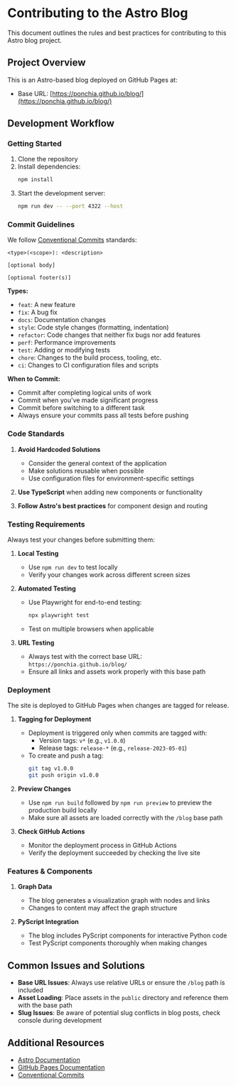# Contributing to the Astro Blog

This document outlines the rules and best practices for contributing to this Astro blog project.

## Project Overview

This is an Astro-based blog deployed on GitHub Pages at:
- Base URL: [https://ponchia.github.io/blog/](https://ponchia.github.io/blog/)

## Development Workflow

### Getting Started

1. Clone the repository
2. Install dependencies:
   ```bash
   npm install
   ```
3. Start the development server:
   ```bash
   npm run dev -- --port 4322 --host
   ```

### Commit Guidelines

We follow [Conventional Commits](https://www.conventionalcommits.org/) standards:

```
<type>(<scope>): <description>

[optional body]

[optional footer(s)]
```

**Types:**
- `feat`: A new feature
- `fix`: A bug fix
- `docs`: Documentation changes
- `style`: Code style changes (formatting, indentation)
- `refactor`: Code changes that neither fix bugs nor add features
- `perf`: Performance improvements
- `test`: Adding or modifying tests
- `chore`: Changes to the build process, tooling, etc.
- `ci`: Changes to CI configuration files and scripts

**When to Commit:**
- Commit after completing logical units of work
- Commit when you've made significant progress
- Commit before switching to a different task
- Always ensure your commits pass all tests before pushing

### Code Standards

1. **Avoid Hardcoded Solutions**
   - Consider the general context of the application
   - Make solutions reusable when possible
   - Use configuration files for environment-specific settings

2. **Use TypeScript** when adding new components or functionality

3. **Follow Astro's best practices** for component design and routing

### Testing Requirements

Always test your changes before submitting them:

1. **Local Testing**
   - Use `npm run dev` to test locally
   - Verify your changes work across different screen sizes

2. **Automated Testing**
   - Use Playwright for end-to-end testing:
     ```bash
     npx playwright test
     ```
   - Test on multiple browsers when applicable

3. **URL Testing**
   - Always test with the correct base URL: `https://ponchia.github.io/blog/`
   - Ensure all links and assets work properly with this base path

### Deployment

The site is deployed to GitHub Pages when changes are tagged for release.

1. **Tagging for Deployment**
   - Deployment is triggered only when commits are tagged with:
     - Version tags: `v*` (e.g., `v1.0.0`)
     - Release tags: `release-*` (e.g., `release-2023-05-01`)
   - To create and push a tag:
     ```bash
     git tag v1.0.0
     git push origin v1.0.0
     ```

2. **Preview Changes**
   - Use `npm run build` followed by `npm run preview` to preview the production build locally
   - Make sure all assets are loaded correctly with the `/blog` base path

3. **Check GitHub Actions**
   - Monitor the deployment process in GitHub Actions
   - Verify the deployment succeeded by checking the live site

### Features & Components

1. **Graph Data**
   - The blog generates a visualization graph with nodes and links
   - Changes to content may affect the graph structure

2. **PyScript Integration**
   - The blog includes PyScript components for interactive Python code
   - Test PyScript components thoroughly when making changes

## Common Issues and Solutions

- **Base URL Issues**: Always use relative URLs or ensure the `/blog` path is included
- **Asset Loading**: Place assets in the `public` directory and reference them with the base path
- **Slug Issues**: Be aware of potential slug conflicts in blog posts, check console during development

## Additional Resources

- [Astro Documentation](https://docs.astro.build/)
- [GitHub Pages Documentation](https://docs.github.com/en/pages)
- [Conventional Commits](https://www.conventionalcommits.org/) 